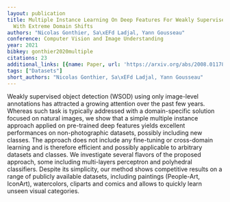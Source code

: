 ```yaml
---
layout: publication
title: Multiple Instance Learning On Deep Features For Weakly Supervised Object Detection
  With Extreme Domain Shifts
authors: "Nicolas Gonthier, Sa\xEFd Ladjal, Yann Gousseau"
conference: Computer Vision and Image Understanding
year: 2021
bibkey: gonthier2020multiple
citations: 23
additional_links: [{name: Paper, url: 'https://arxiv.org/abs/2008.01178'}]
tags: ["Datasets"]
short_authors: "Nicolas Gonthier, Sa\xEFd Ladjal, Yann Gousseau"
---
```

Weakly supervised object detection (WSOD) using only image-level annotations
has attracted a growing attention over the past few years. Whereas such task is
typically addressed with a domain-specific solution focused on natural images,
we show that a simple multiple instance approach applied on pre-trained deep
features yields excellent performances on non-photographic datasets, possibly
including new classes. The approach does not include any fine-tuning or
cross-domain learning and is therefore efficient and possibly applicable to
arbitrary datasets and classes. We investigate several flavors of the proposed
approach, some including multi-layers perceptron and polyhedral classifiers.
Despite its simplicity, our method shows competitive results on a range of
publicly available datasets, including paintings (People-Art, IconArt),
watercolors, cliparts and comics and allows to quickly learn unseen visual
categories.